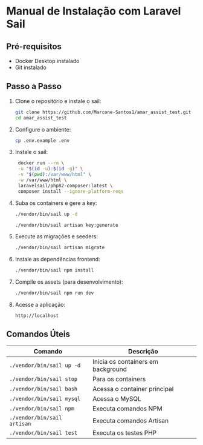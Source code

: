 # Manual de Instalação com Laravel Sail

## Pré-requisitos
- Docker Desktop instalado
- Git instalado

## Passo a Passo

1. Clone o repositório e instale o sail:
   ```bash
   git clone https://github.com/Marcone-Santos1/amar_assist_test.git
   cd amar_assist_test
   ```
   
2. Configure o ambiente:
   ```bash
   cp .env.example .env
   ```

3. Instale o sail:
   ```bash
    docker run --rm \
    -u "$(id -u):$(id -g)" \
    -v "$(pwd):/var/www/html" \
    -w /var/www/html \
    laravelsail/php82-composer:latest \
    composer install --ignore-platform-reqs
   ```

4. Suba os containers e gere a key:
   ```bash
   ./vendor/bin/sail up -d
   
   ./vendor/bin/sail artisan key:generate
   ```
   
5. Execute as migrações e seeders:
   ```bash
   ./vendor/bin/sail artisan migrate
   ```

6. Instale as dependências frontend:
   ```bash
   ./vendor/bin/sail npm install
   ```

7. Compile os assets (para desenvolvimento):
   ```bash
   ./vendor/bin/sail npm run dev
   ```

8. Acesse a aplicação:
   ```
   http://localhost
   ```

## Comandos Úteis

| Comando                      | Descrição                              |
|------------------------------|----------------------------------------|
| `./vendor/bin/sail up -d`    | Inicia os containers em background     |
| `./vendor/bin/sail stop`     | Para os containers                     |
| `./vendor/bin/sail bash`     | Acessa o container principal           |
| `./vendor/bin/sail mysql`    | Acessa o MySQL                         |
| `./vendor/bin/sail npm`      | Executa comandos NPM                   |
| `./vendor/bin/sail artisan`  | Executa comandos Artisan               |
| `./vendor/bin/sail test`     | Executa os testes PHP                  |
